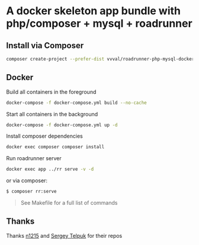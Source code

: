 # A docker skeleton app bundle with php/composer + mysql + roadrunner

## Install via Composer
```bash
composer create-project --prefer-dist vvval/roadrunner-php-mysql-docker-skeleton your_app
```

## Docker
Build all containers in the foreground
```bash
docker-compose -f docker-compose.yml build --no-cache
```

Start all containers in the background
```bash
docker-compose -f docker-compose.yml up -d
```

Install composer dependencies
```bash
docker exec composer composer install
```

Run roadrunner server
```bash
docker exec app ../rr serve -v -d
```

or via composer:
```bash
$ composer rr:serve
```
> See Makefile for a full list of commands

## Thanks
Thanks [n1215](https://github.com/n1215/roadrunner-docker-skeleton) and [Sergey Telpuk](https://github.com/sergey-telpuk/roadrunner-docker-skeleton) for their repos
